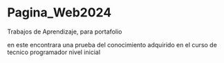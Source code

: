 # Pagina_Web2024
Trabajos de Aprendizaje, para portafolio 

en este encontrara una prueba del conocimiento adquirido en el curso de tecnico programador nivel inicial
